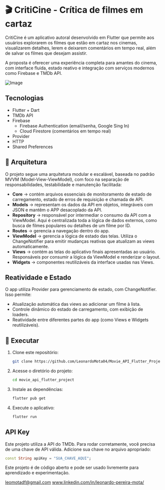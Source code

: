 # 🎬 CritiCine - Crítica de filmes em cartaz

CritiCine é um aplicativo autoral desenvolvido em Flutter que permite aos usuários explorarem os filmes que estão em cartaz nos cinemas, visualizarem detalhes, lerem e deixarem comentários em tempo real, além de salvar os filmes que desejam assistir.

A proposta é oferecer uma experiência completa para amantes do cinema, com interface fluida, estado reativo e integração com serviços modernos como Firebase e TMDb API.

![Image](https://github.com/user-attachments/assets/b3bfe463-4456-4bdd-8165-21bf6da52699)

## Tecnologias
- Flutter + Dart
- TMDb API 
- Firebase
  - Firebase Authentication (email/senha, Google Sing In)
  - Cloud Firestore (comentários em tempo real)
- Provider 
- HTTP
- Shared Preferences 

## 📂 Arquitetura
O projeto segue uma arquitetura modular e escalável, baseada no padrão MVVM (Model-View-ViewModel), com foco na separação de responsabilidades, testabilidade e manutenção facilitada:
- **Core** → contém arquivos essenciais de monitoramento de estado de carregamento, estado de erros de requisição e chamada de API.
- **Models** → representam os dados da API em objetos, integráveis com JSON e mantêm o APP desacoplado da API.
- **Repository** → responsável por intermediar o consumo da API com a ViewModel. Aqui é centralizada toda a lógica de dados externos, como busca de filmes populares ou detalhes de um filme por ID.
- **Routes** → gerencia a navegação dentro do app.
- **ViewModel** → gerencia a lógica de estado das telas. Utiliza o ChangeNotifier para emitir mudanças reativas que atualizam as views automaticamente.
- **Views** → contém as telas do aplicativo finais apresentadas ao usuário. Responsáveis por consumir a lógica da ViewModel e renderizar o layout.
- **Widgets** → componentes reutilizáveis da interface usadas nas Views.

## Reatividade e Estado
O app utiliza Provider para gerenciamento de estado, com ChangeNotifier. Isso permite:
- Atualização automática das views ao adicionar um filme à lista.
- Controle dinâmico do estado de carregamento, com exibição de loaders.
- Reatividade entre diferentes partes do app (como Views e Widgets reutilizáveis).

## 🔧 Executar
1. Clone este repositório:
   ```sh
   git clone https://github.com/LeonardoMota04/Movie_API_Flutter_Project
   ```
2. Acesse o diretório do projeto:
   ```sh
   cd movie_api_flutter_project
   ```
3. Instale as dependências:
   ```sh
   flutter pub get
   ```
4. Execute o aplicativo:
   ```sh
   flutter run
   ```

## API Key
Este projeto utiliza a API do TMDb. Para rodar corretamente, você precisa de uma chave de API válida. Adicione sua chave no arquivo apropriado:
```dart
const String apiKey = "SUA_CHAVE_AQUI";
```

Este projeto é de código aberto e pode ser usado livremente para aprendizado e experimentação.

leomotadf@gmail.com
www.linkedin.com/in/leonardo-pereira-mota/

